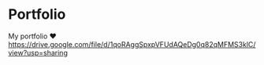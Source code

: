 # Portfolio

My portfolio ♥
https://drive.google.com/file/d/1qoRAggSpxpVFUdAQeDg0q82qMFMS3klC/view?usp=sharing
